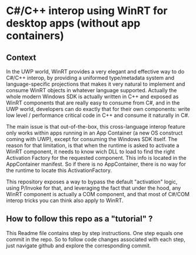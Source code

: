 # C#/C++ interop using WinRT for desktop apps (without app containers)

## Context

In the UWP world, WinRT provides a very elegant and effective way to do C#/C++ interop, by providing a uniformed type/metadata system and language-specific projections that makes it very natural to implement and consume WinRT objects in whatever language supported. Actually the whole modern Windows SDK is actually written in C++ and exposed as WinRT components that are really easy to consume from C#, and in the UWP world, developers can do exactly that for their own components: write low level / performance critical code in C++ and consume it naturally in C#.

The main issue is that out-of-the-box, this cross-language interop feature only works within apps running in an App Container (a new OS construct coming with UWP), except for consuming the Windows SDK itself. The reason for that limitation, is that when the runtime is asked to activate a WinRT component, it needs to know wich DLL to load to find the right Activation Factory for the requested component. This info is located in the AppContainer manifest. So if there is no AppContainer, there is no way for the runtime to locate this ActivationFactory.

This repository exposes a way to bypass the default "activation" logic, using P/Invoke for that, and leveraging the fact that under the hood, any WinRT component is actually a COM component, and that most of C#/COM interop tricks you can think also apply to WinRT.

## How to follow this repo as a "tutorial" ?

This Readme file contains step by step instructions. One step equals one commit in the repo. So to follow code changes associated with each step, just navigate github and explore the corresponding commit.

